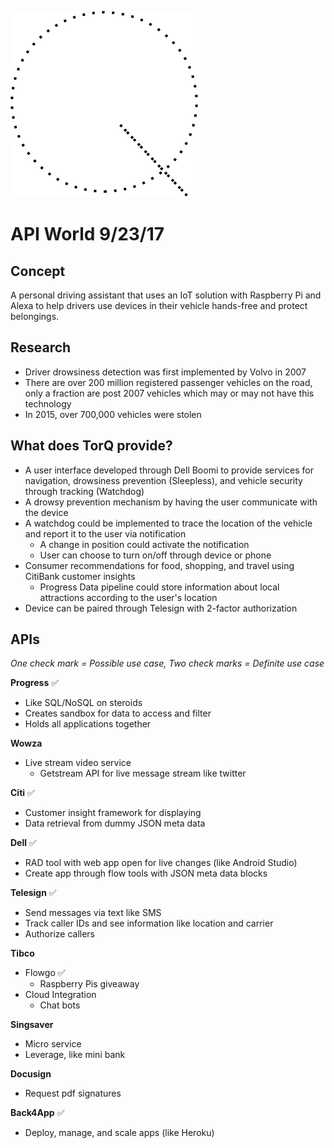 ![TorQ Logo](https://github.com/TimothyLe/TorQ/blob/master/logo.png)
# API World 9/23/17

## Concept
A personal driving assistant that uses an IoT solution with Raspberry Pi and Alexa to help drivers use devices in their vehicle hands-free and protect belongings. 

## Research
* Driver drowsiness detection was first implemented by Volvo in 2007  
* There are over 200 million registered passenger vehicles on the road, only a fraction are post 2007 vehicles which may or may not have this technology   
* In 2015, over 700,000 vehicles were stolen   

## What does TorQ provide?
* A user interface developed through Dell Boomi to provide services for navigation, drowsiness prevention (Sleepless), and vehicle security through tracking (Watchdog)   
* A drowsy prevention mechanism by having the user communicate with the device  
* A watchdog could be implemented to trace the location of the vehicle and report it to the user via notification   
	* A change in position could activate the notification   
	* User can choose to turn on/off through device or phone   
* Consumer recommendations for food, shopping, and travel using CitiBank customer insights   
	* Progress Data pipeline could store information about local attractions according to the user's location   
* Device can be paired through Telesign with 2-factor authorization   

## APIs

_One check mark = Possible use case, Two check marks = Definite use case_

**Progress**   :white_check_mark:
* Like SQL/NoSQL on steroids   
* Creates sandbox for data to access and filter   
* Holds all applications together   

**Wowza**  
* Live stream video service   
	* Getstream API for live message stream like twitter   

**Citi**  :white_check_mark:
* Customer insight framework for displaying  
* Data retrieval from dummy JSON meta data   

**Dell**  :white_check_mark:
* RAD tool with web app open for live changes (like Android Studio)  
* Create app through flow tools with JSON meta data blocks  

**Telesign**   :white_check_mark:
* Send messages via text like SMS   
* Track caller IDs and see information like location and carrier 
* Authorize callers   

**Tibco**   
* Flowgo  :white_check_mark:
	* Raspberry Pis giveaway   
* Cloud Integration   
	* Chat bots   


**Singsaver**
* Micro service  
* Leverage, like mini bank  

**Docusign**   
* Request pdf signatures   

**Back4App**   :white_check_mark:
* Deploy, manage, and scale apps (like Heroku)  